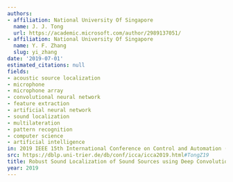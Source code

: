 ```yaml
---
authors:
- affiliation: National University Of Singapore
  name: J. J. Tong
  url: https://academic.microsoft.com/author/2989137051/
- affiliation: National University Of Singapore
  name: Y. F. Zhang
  slug: yi_zhang
date: '2019-07-01'
estimated_citations: null
fields:
- acoustic source localization
- microphone
- microphone array
- convolutional neural network
- feature extraction
- artificial neural network
- sound localization
- multilateration
- pattern recognition
- computer science
- artificial intelligence
in: 2019 IEEE 15th International Conference on Control and Automation (ICCA)
src: https://dblp.uni-trier.de/db/conf/icca/icca2019.html#TongZ19
title: Robust Sound Localization of Sound Sources using Deep Convolution Network
year: 2019
---
```

